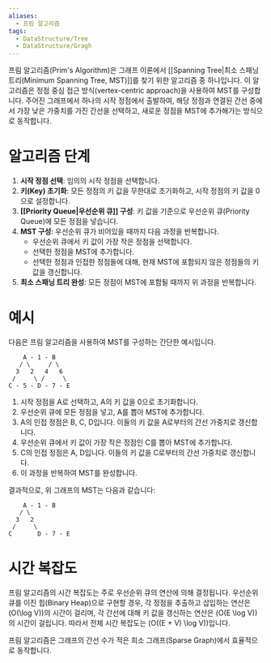 ```yaml
---
aliases:
  - 프림 알고리즘
tags:
  - DataStructure/Tree
  - DataStructure/Gragh
---
```


프림 알고리즘(Prim's Algorithm)은 그래프 이론에서 [[Spanning Tree|최소 스패닝 트리(Minimum Spanning Tree, MST)]]를 찾기 위한 알고리즘 중 하나입니다. 이 알고리즘은 정점 중심 접근 방식(vertex-centric approach)을 사용하여 MST를 구성합니다. 주어진 그래프에서 하나의 시작 정점에서 출발하여, 해당 정점과 연결된 간선 중에서 가장 낮은 가중치를 가진 간선을 선택하고, 새로운 정점을 MST에 추가해가는 방식으로 동작합니다.
# 알고리즘 단계
1. **시작 정점 선택**: 임의의 시작 정점을 선택합니다.
2. **키(Key) 초기화**: 모든 정점의 키 값을 무한대로 초기화하고, 시작 정점의 키 값을 0으로 설정합니다.
3. **[[Priority Queue|우선순위 큐]] 구성**: 키 값을 기준으로 우선순위 큐(Priority Queue)에 모든 정점을 넣습니다.
4. **MST 구성**: 우선순위 큐가 비어있을 때까지 다음 과정을 반복합니다.
   - 우선순위 큐에서 키 값이 가장 작은 정점을 선택합니다.
   - 선택한 정점을 MST에 추가합니다.
   - 선택한 정점과 인접한 정점들에 대해, 현재 MST에 포함되지 않은 정점들의 키 값을 갱신합니다.
5. **최소 스패닝 트리 완성**: 모든 정점이 MST에 포함될 때까지 위 과정을 반복합니다.
# 예시
다음은 프림 알고리즘을 사용하여 MST를 구성하는 간단한 예시입니다.
```
    A - 1 - B
   / \     / \
  3   2   4   6
 /     \ /     \
C - 5 - D - 7 - E
```
1. 시작 정점을 A로 선택하고, A의 키 값을 0으로 초기화합니다.
2. 우선순위 큐에 모든 정점을 넣고, A를 뽑아 MST에 추가합니다.
3. A의 인접 정점은 B, C, D입니다. 이들의 키 값을 A로부터의 간선 가중치로 갱신합니다.
4. 우선순위 큐에서 키 값이 가장 작은 정점인 C를 뽑아 MST에 추가합니다.
5. C의 인접 정점은 A, D입니다. 이들의 키 값을 C로부터의 간선 가중치로 갱신합니다.
6. 이 과정을 반복하여 MST를 완성합니다.

결과적으로, 위 그래프의 MST는 다음과 같습니다:
```
    A - 1 - B
   / \   
  3   2   
 /     \
C       D - 7 - E
```
# 시간 복잡도
프림 알고리즘의 시간 복잡도는 주로 우선순위 큐의 연산에 의해 결정됩니다. 우선순위 큐를 이진 힙(Binary Heap)으로 구현할 경우, 각 정점을 추출하고 삽입하는 연산은 \(O(\log V)\)의 시간이 걸리며, 각 간선에 대해 키 값을 갱신하는 연산은 \(O(E \log V)\)의 시간이 걸립니다. 따라서 전체 시간 복잡도는 \(O((E + V) \log V)\)입니다.

프림 알고리즘은 그래프의 간선 수가 적은 희소 그래프(Sparse Graph)에서 효율적으로 동작합니다.